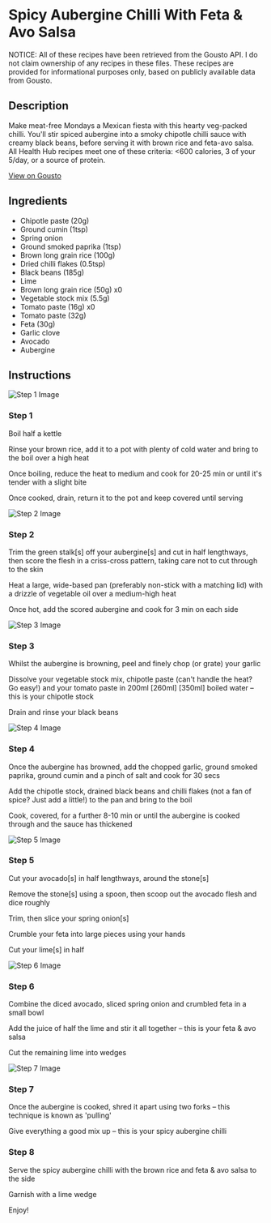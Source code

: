 # Spicy Aubergine Chilli With Feta & Avo Salsa

NOTICE: All of these recipes have been retrieved from the Gousto API. I do not claim ownership of any recipes in these files. These recipes are provided for informational purposes only, based on publicly available data from Gousto.

## Description

Make meat-free Mondays a Mexican fiesta with this hearty veg-packed chilli. You'll stir spiced aubergine into a smoky chipotle chilli sauce with creamy black beans, before serving it with brown rice and feta-avo salsa. All Health Hub recipes meet one of these criteria: <600 calories, 3 of your 5/day, or a source of protein.

[View on Gousto](https://www.gousto.co.uk/recipes/cookbook/spicy-aubergine-chilli-with-feta-avocado-salsa)

## Ingredients

- Chipotle paste (20g)
- Ground cumin (1tsp)
- Spring onion
- Ground smoked paprika (1tsp)
- Brown long grain rice (100g)
- Dried chilli flakes (0.5tsp)
- Black beans (185g)
- Lime
- Brown long grain rice (50g) x0
- Vegetable stock mix (5.5g)
- Tomato paste (16g) x0
- Tomato paste (32g)
- Feta (30g)
- Garlic clove
- Avocado
- Aubergine

## Instructions

![Step 1 Image](https://production-media.gousto.co.uk/cms/recipe-step-image/Step-1-1632303036208-x200.jpg)

### Step 1

Boil half a kettle

Rinse your brown rice, add it to a pot with plenty of cold water and bring to the boil over a high heat

Once boiling, reduce the heat to medium and cook for 20-25 min or until it's tender with a slight bite

Once cooked, drain, return it to the pot and keep covered until serving

![Step 2 Image](https://production-media.gousto.co.uk/cms/recipe-step-image/Step-2-1632303057720-x200.jpg)

### Step 2

Trim the green stalk[s] off your aubergine[s]<span class="text-danger"> </span>and cut in half lengthways, then score the flesh in a criss-cross pattern, taking care not to cut through to the skin

Heat a large, wide-based pan (preferably non-stick with a matching lid) with a drizzle of vegetable oil over a medium-high heat

Once hot, add the scored aubergine and cook for 3 min on each side

![Step 3 Image](https://production-media.gousto.co.uk/cms/recipe-step-image/Step-3-1632303057745-x200.jpg)

### Step 3

Whilst the aubergine is browning, peel and finely chop (or grate) your garlic

Dissolve your vegetable stock mix, chipotle paste (can't handle the heat? Go easy!) and your tomato paste in 200ml <span class="text-purple">[260ml] </span><span class="text-danger">[350ml]</span> boiled water – this is your chipotle stock

Drain and rinse your black beans

![Step 4 Image](https://production-media.gousto.co.uk/cms/recipe-step-image/Step-4-1632303068196-x200.jpg)

### Step 4

Once the aubergine has browned, add the chopped garlic, ground smoked paprika, ground cumin and a pinch of salt and cook for 30 secs

Add the chipotle stock, drained black beans and chilli flakes (not a fan of spice? Just add a little!) to the pan and bring to the boil

Cook, covered, for a further 8-10 min or until the aubergine is cooked through and the sauce has thickened

![Step 5 Image](https://production-media.gousto.co.uk/cms/recipe-step-image/Step-5-1632303081740-x200.jpg)

### Step 5

Cut your avocado[s] in half lengthways, around the stone[s]

Remove the stone[s] using a spoon, then scoop out the avocado flesh and dice roughly

Trim, then slice your spring onion[s]

Crumble your feta into large pieces using your hands

Cut your lime[s] in half

![Step 6 Image](https://production-media.gousto.co.uk/cms/recipe-step-image/Step-6-1632303124420-x200.jpg)

### Step 6

Combine the diced avocado, sliced spring onion and crumbled feta in a small bowl

Add the juice of half the lime and stir it all together – this is your feta & avo salsa

Cut the remaining lime into wedges

![Step 7 Image](https://production-media.gousto.co.uk/cms/recipe-step-image/Step-7-1632303134970-x200.jpg)

### Step 7

Once the aubergine is cooked, shred it apart using two forks – this technique is known as 'pulling'

Give everything a good mix up – this is your spicy aubergine chilli

### Step 8

Serve the spicy aubergine chilli with the brown rice and feta & avo salsa to the side

Garnish with a lime wedge

Enjoy!

